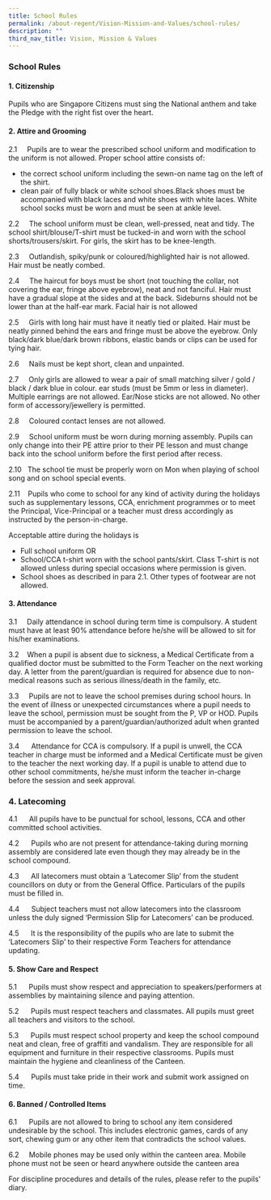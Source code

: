 ```yaml
---
title: School Rules
permalink: /about-regent/Vision-Mission-and-Values/school-rules/
description: ""
third_nav_title: Vision, Mission & Values
---
```

### **School Rules**

#### **1. Citizenship**
    

Pupils who are Singapore Citizens must sing the National anthem and take the Pledge with the right fist over the heart.

#### **2. Attire and Grooming**
    

2.1     Pupils are to wear the prescribed school uniform and modification to the uniform is not allowed. Proper school attire consists of:
 *   the correct school uniform including the sewn-on name tag on the left of the shirt.
  *   clean pair of fully black or white school shoes.Black shoes must be accompanied with black laces and white shoes with white laces. White school socks must be worn and must be seen at ankle level.

2.2     The school uniform must be clean, well-pressed, neat and tidy. The school shirt/blouse/T-shirt must be tucked-in and worn with the school shorts/trousers/skirt. For girls, the skirt has to be knee-length.

2.3     Outlandish, spiky/punk or coloured/highlighted hair is not allowed. Hair must be neatly combed.

2.4     The haircut for boys must be short (not touching the collar, not covering the ear, fringe above eyebrow), neat and not fanciful. Hair must have a gradual slope at the sides and at the back. Sideburns should not be lower than at the half-ear mark. Facial hair is not allowed

2.5     Girls with long hair must have it neatly tied or plaited. Hair must be neatly pinned behind the ears and fringe must be above the eyebrow. Only black/dark blue/dark brown ribbons, elastic bands or clips can be used for tying hair.

2.6     Nails must be kept short, clean and unpainted.

2.7     Only girls are allowed to wear a pair of small matching silver / gold / black / dark blue in colour. ear studs (must be 5mm or less in diameter). Multiple earrings are not allowed. Ear/Nose sticks are not allowed. No other form of accessory/jewellery is permitted. 

2.8     Coloured contact lenses are not allowed.

2.9     School uniform must be worn during morning assembly. Pupils can only change into their PE attire prior to their PE lesson and must change back into the school uniform before the first period after recess.

2.10   The school tie must be properly worn on Mon when playing of school song and on school special events.

2.11    Pupils who come to school for any kind of activity during the holidays such as supplementary lessons, CCA, enrichment programmes or to meet the Principal, Vice-Principal or a teacher must dress accordingly as instructed by the person-in-charge.

Acceptable attire during the holidays is
  *   Full school uniform OR
  *   School/CCA t-shirt worn with the school pants/skirt. Class T-shirt is not allowed unless during special occasions where permission is given.
   *   School shoes as described in para 2.1. Other types of footwear are not allowed.



#### **3. Attendance**
    

3.1     Daily attendance in school during term time is compulsory. A student must have at least 90% attendance before he/she will be allowed to sit for his/her examinations.

3.2    When a pupil is absent due to sickness, a Medical Certificate from a qualified doctor must be submitted to the Form Teacher on the next working day. A letter from the parent/guardian is required for absence due to non-medical reasons such as serious illness/death in the family, etc.

3.3     Pupils are not to leave the school premises during school hours. In the event of illness or unexpected circumstances where a pupil needs to leave the school, permission must be sought from the P, VP or HOD. Pupils must be accompanied by a parent/guardian/authorized adult when granted permission to leave the school.

3.4      Attendance for CCA is compulsory. If a pupil is unwell, the CCA teacher in charge must be informed and a Medical Certificate must be given to the teacher the next working day. If a pupil is unable to attend due to other school commitments, he/she must inform the teacher in-charge before the session and seek approval.

### **4. Latecoming**
    

4.1      All pupils have to be punctual for school, lessons, CCA and other committed school activities.

4.2      Pupils who are not present for attendance-taking during morning assembly are considered late even though they may already be in the school compound.

4.3      All latecomers must obtain a ‘Latecomer Slip’ from the student councillors on duty or from the General Office. Particulars of the pupils must be filled in.

4.4      Subject teachers must not allow latecomers into the classroom unless the duly signed ‘Permission Slip for Latecomers’ can be produced.

4.5      It is the responsibility of the pupils who are late to submit the ‘Latecomers Slip’ to their respective Form Teachers for attendance updating.

#### **5. Show Care and Respect**
    

5.1      Pupils must show respect and appreciation to speakers/performers at assemblies by maintaining silence and paying attention.

5.2      Pupils must respect teachers and classmates. All pupils must greet all teachers and visitors to the school.

5.3      Pupils must respect school property and keep the school compound neat and clean, free of graffiti and vandalism. They are responsible for all equipment and furniture in their respective classrooms. Pupils must maintain the hygiene and cleanliness of the Canteen.

5.4      Pupils must take pride in their work and submit work assigned on time.

#### **6. Banned / Controlled Items**
    

6.1      Pupils are not allowed to bring to school any item considered undesirable by the school. This includes electronic games, cards of any sort, chewing gum or any other item that contradicts the school values.

6.2     Mobile phones may be used only within the canteen area. Mobile phone must not be seen or heard anywhere outside the canteen area

For discipline procedures and details of the rules, please refer to the pupils’ diary.